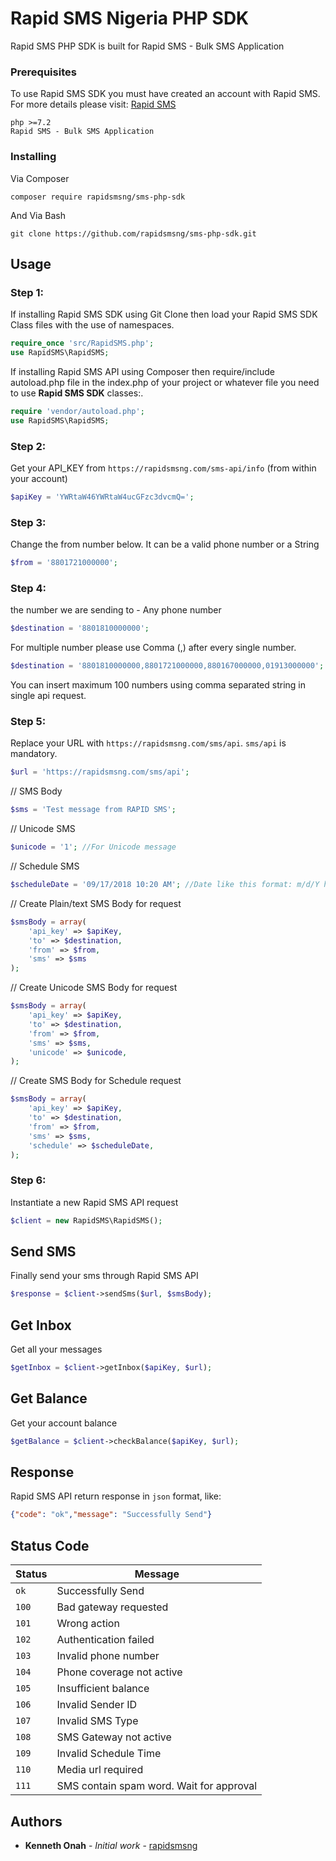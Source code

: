 # Rapid SMS Nigeria PHP SDK

Rapid SMS PHP SDK is built for Rapid SMS - Bulk SMS Application


### Prerequisites

To use Rapid SMS SDK you must have created an account with Rapid SMS. 
For more details please visit: [Rapid SMS](https://rapidsmsng.com/)
```
php >=7.2
Rapid SMS - Bulk SMS Application
```

### Installing
Via Composer
```
composer require rapidsmsng/sms-php-sdk 
```

And Via Bash

```
git clone https://github.com/rapidsmsng/sms-php-sdk.git
```

## Usage


 ### Step 1:
If installing Rapid SMS SDK using Git Clone then load your Rapid SMS SDK Class files with the use of namespaces. 
```php
require_once 'src/RapidSMS.php';
use RapidSMS\RapidSMS;
```

If installing Rapid SMS API using Composer then require/include autoload.php file in the index.php of your project or whatever file you need to use **Rapid SMS SDK** classes:. 
```php
require 'vendor/autoload.php';
use RapidSMS\RapidSMS;
```

### Step 2:
Get your API_KEY from `https://rapidsmsng.com/sms-api/info` (from within your account)
```php
$apiKey = 'YWRtaW46YWRtaW4ucGFzc3dvcmQ=';
```

### Step 3:
Change the from number below. It can be a valid phone number or a String
```php
$from = '8801721000000';
```

### Step 4:
the number we are sending to - Any phone number
```php
$destination = '8801810000000';
```

For multiple number please use Comma (,) after every single number.
```php
$destination = '8801810000000,8801721000000,880167000000,01913000000';
```
You can insert maximum 100 numbers using comma separated string in single api request.

### Step 5:
Replace your URL with `https://rapidsmsng.com/sms/api`.
`sms/api` is mandatory.

```php
$url = 'https://rapidsmsng.com/sms/api';
```

// SMS Body
```php
$sms = 'Test message from RAPID SMS';
```

// Unicode SMS
```php
$unicode = '1'; //For Unicode message
```

// Schedule SMS
```php
$scheduleDate = '09/17/2018 10:20 AM'; //Date like this format: m/d/Y h:i A
```

// Create Plain/text SMS Body for request
```php
$smsBody = array(
    'api_key' => $apiKey,
    'to' => $destination,
    'from' => $from,
    'sms' => $sms
);
```

// Create Unicode SMS Body for request
```php
$smsBody = array(
    'api_key' => $apiKey,
    'to' => $destination,
    'from' => $from,
    'sms' => $sms,
    'unicode' => $unicode,
);
```

// Create SMS Body for Schedule request
```php
$smsBody = array(
    'api_key' => $apiKey,
    'to' => $destination,
    'from' => $from,
    'sms' => $sms,
    'schedule' => $scheduleDate,
);
```

### Step 6: 
Instantiate a new Rapid SMS API request
```php
$client = new RapidSMS\RapidSMS();
```

## Send SMS
Finally send your sms through Rapid SMS API
```php
$response = $client->sendSms($url, $smsBody);
```

## Get Inbox
Get all your messages
```php
$getInbox = $client->getInbox($apiKey, $url);
```

## Get Balance
Get your account balance
```php
$getBalance = $client->checkBalance($apiKey, $url);
```
## Response
Rapid SMS API return response in `json` format, like:

```json
{"code": "ok","message": "Successfully Send"}
```

## Status Code

| Status | Message |
| --- | --- |
| `ok` | Successfully Send |
| `100` | Bad gateway requested |
| `101` | Wrong action |
| `102` | Authentication failed |
| `103` | Invalid phone number |
| `104` | Phone coverage not active |
| `105` | Insufficient balance |
| `106` | Invalid Sender ID |
| `107` | Invalid SMS Type |
| `108` | SMS Gateway not active |
| `109` | Invalid Schedule Time |
| `110` | Media url required |
| `111` | SMS contain spam word. Wait for approval |

## Authors

* **Kenneth Onah** - *Initial work* - [rapidsmsng](https://github.com/rapidsmsng)
